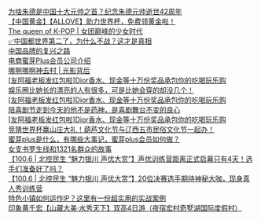   
[为啥朱德是中国十大元帅之首？纪念朱德元帅逝世42周年](http://www.dianyue.me/archives/911/7gar4p3he2pqxqf6/)  
[【中国黄金】【ALLOVE】助力世界杯，免费领黄金啦！](http://www.dianyue.me/archives/836/604dmrbo3lzkysi5/)  
[The queen of K-POP | 女团巅峰的少女时代](http://www.dianyue.me/archives/730/kq3qczohim6mu15w/)  
[✅中国都世界第二了，为什么不战？这才是真相](http://www.dianyue.me/archives/920/kq3qczohim6mu15w/)  
[中国品牌的复兴之路](http://www.dianyue.me/archives/984/jbi42rtva7oeh6wp/)  
[电商蜜芽Plus会员公司介绍](http://www.dianyue.me/archives/717/7tnlgz9wltm9xzyn/)  
[哪啊哪啊神去村  | 光影背后](http://www.dianyue.me/archives/540/3z3r6hgyf9vjqa65/)  
[[友阿福老板发红包啦]Dior香水、现金等十万份奖品承包你的吃喝玩乐购](http://www.dianyue.me/archives/634/g1f6el01pqspbitf/)  
[娱乐圈比她长的漂亮的人有很多，可是比她会穿的却没几个！](http://www.dianyue.me/archives/524/4aknejh4pkv2u8jx/)  
[[友阿福老板发红包啦]Dior香水、现金等十万份奖品承包你的吃喝玩乐购](http://www.dianyue.me/archives/005/0ii54wyqt4k4l918/)  
[陪喜剧节走到今天的他不是药神，是喜剧舞台不变的良心](http://www.dianyue.me/archives/565/b1tm67isbhcz8cw8/)  
[[友阿福老板发红包啦]Dior香水、现金等十万份奖品承包你的吃喝玩乐购](http://www.dianyue.me/archives/473/kujzssjglpthie3y/)  
[竞猜世界杯赢山庄大礼！葫芦文化节与辽西五市民俗文化节一起办！](http://www.dianyue.me/archives/049/lg6sz3bsis6o3veh/)  
[蜜芽plus是什么，有哪些大事记，蜜芽plus会员如何做？](http://www.dianyue.me/archives/893/v6jozjoytrh1r3qo/)  
[女支书罗生线和1321名群众的故事](http://www.dianyue.me/archives/343/ocm2ur4etj38bx9r/)  
[【100.6 | 北控民生 “魅力银川 声优大赏”】声优训练营距离正式启幕只有4天！选手们准备好了吗？](http://www.dianyue.me/archives/315/kc7tjtd91ki17rov/)  
[【100.6 | 北控民生 “魅力银川 声优大赏”】20位决赛选手期待神秘大咖，现身真人秀训练营](http://www.dianyue.me/archives/287/roccsd51q39pzl8i/)  
[特色小镇如何运作IP？这里有一份超实用的实战案例](http://www.dianyue.me/archives/667/0mxvoinlmbqaw3ux/)  
[印象黄千宏【山藏大美·水秀天下】双高4日游（夜宿宏村奇墅湖国际度假村）](http://www.dianyue.me/archives/036/2guqn9dz294ht4lw/)